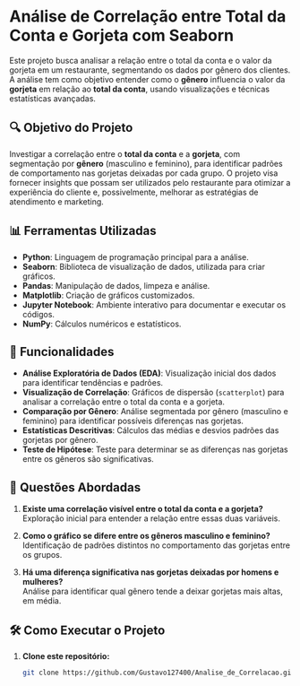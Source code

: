 # Análise de Correlação entre Total da Conta e Gorjeta com Seaborn

Este projeto busca analisar a relação entre o total da conta e o valor da gorjeta em um restaurante, segmentando os dados por gênero dos clientes. A análise tem como objetivo entender como o **gênero** influencia o valor da **gorjeta** em relação ao **total da conta**, usando visualizações e técnicas estatísticas avançadas.

## 🔍 Objetivo do Projeto

Investigar a correlação entre o **total da conta** e a **gorjeta**, com segmentação por **gênero** (masculino e feminino), para identificar padrões de comportamento nas gorjetas deixadas por cada grupo. O projeto visa fornecer insights que possam ser utilizados pelo restaurante para otimizar a experiência do cliente e, possivelmente, melhorar as estratégias de atendimento e marketing.

## 📊 Ferramentas Utilizadas

- **Python**: Linguagem de programação principal para a análise.
- **Seaborn**: Biblioteca de visualização de dados, utilizada para criar gráficos.
- **Pandas**: Manipulação de dados, limpeza e análise.
- **Matplotlib**: Criação de gráficos customizados.
- **Jupyter Notebook**: Ambiente interativo para documentar e executar os códigos.
- **NumPy**: Cálculos numéricos e estatísticos.

## 🚀 Funcionalidades

- **Análise Exploratória de Dados (EDA)**: Visualização inicial dos dados para identificar tendências e padrões.
- **Visualização de Correlação**: Gráficos de dispersão (`scatterplot`) para analisar a correlação entre o total da conta e a gorjeta.
- **Comparação por Gênero**: Análise segmentada por gênero (masculino e feminino) para identificar possíveis diferenças nas gorjetas.
- **Estatísticas Descritivas**: Cálculos das médias e desvios padrões das gorjetas por gênero.
- **Teste de Hipótese**: Teste para determinar se as diferenças nas gorjetas entre os gêneros são significativas.

## 📝 Questões Abordadas

1. **Existe uma correlação visível entre o total da conta e a gorjeta?**  
   Exploração inicial para entender a relação entre essas duas variáveis.
   
2. **Como o gráfico se difere entre os gêneros masculino e feminino?**  
   Identificação de padrões distintos no comportamento das gorjetas entre os grupos.

3. **Há uma diferença significativa nas gorjetas deixadas por homens e mulheres?**  
   Análise para identificar qual gênero tende a deixar gorjetas mais altas, em média.

## 🛠️ Como Executar o Projeto

1. **Clone este repositório:**
   ```bash
   git clone https://github.com/Gustavo127400/Analise_de_Correlacao.git
